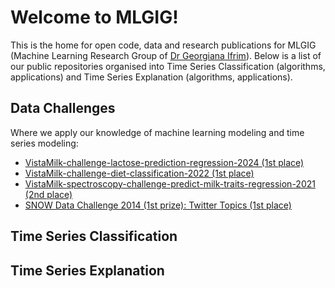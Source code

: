 # Welcome to MLGIG!

This is the home for open code, data and research publications for MLGIG (Machine Learning Research Group of [Dr Georgiana Ifrim](https://people.ucd.ie/georgiana.ifrim)).
Below is a list of our public repositories organised into Time Series Classification (algorithms, applications) and Time Series Explanation (algorithms, applications).

## Data Challenges
Where we apply our knowledge of machine learning modeling and time series modeling:
* [VistaMilk-challenge-lactose-prediction-regression-2024 (1st place)](https://github.com/mlgig/VM-challenge-lactose-prediction-2024)
* [VistaMilk-challenge-diet-classification-2022 (1st place)](https://github.com/mlgig/vistamilk_diet_challenge)
* [VistaMilk-spectroscopy-challenge-predict-milk-traits-regression-2021 (2nd place)](https://github.com/mlgig/vistamilk-spectroscopy-challenge)
* [SNOW Data Challenge 2014 (1st prize): Twitter Topics (1st place)](https://github.com/mlgig/twitter-topics)

## Time Series Classification

## Time Series Explanation
<!--

**Here are some ideas to get you started:**

🙋‍♀️ A short introduction - what is your organization all about?
🌈 Contribution guidelines - how can the community get involved?
👩‍💻 Useful resources - where can the community find your docs? Is there anything else the community should know?
🍿 Fun facts - what does your team eat for breakfast?
🧙 Remember, you can do mighty things with the power of [Markdown](https://docs.github.com/github/writing-on-github/getting-started-with-writing-and-formatting-on-github/basic-writing-and-formatting-syntax)
-->
